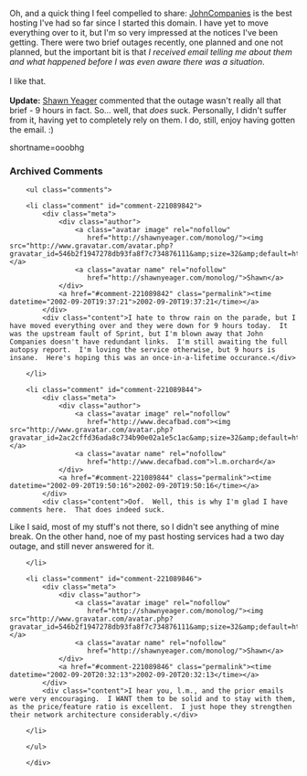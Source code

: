 Oh, and a quick thing I feel compelled to share:  <a href="http://www.decafbad.com/twiki/bin/view/Main/JohnCompanies">JohnCompanies</a> is the best hosting I've had so far since I started this domain.  I have yet to move everything over to it, but I'm so very impressed at the notices I've been getting.  There were two brief outages recently, one planned and one not planned, but the important bit is that <em>I received email telling me about them and what happened before I was even aware there was a situation</em>.
<br /><br />
I like that.
<br /><br />
<b>Update:</b> <a href="http://shawnyeager.com/monolog/">Shawn Yeager</a> commented that the outage wasn't really all that brief - 9 hours in fact.  So... well, that <i>does</i> suck.  Personally, I didn't suffer from it, having yet to completely rely on them.  I do, still, enjoy having gotten the email.  :)
<!--more-->
shortname=ooobhg

<div id="comments" class="comments archived-comments">
            <h3>Archived Comments</h3>
            
        <ul class="comments">
            
        <li class="comment" id="comment-221089842">
            <div class="meta">
                <div class="author">
                    <a class="avatar image" rel="nofollow" 
                       href="http://shawnyeager.com/monolog/"><img src="http://www.gravatar.com/avatar.php?gravatar_id=546b2f1947278db93fa8f7c734876111&amp;size=32&amp;default=http://mediacdn.disqus.com/1320279820/images/noavatar32.png"/></a>
                    <a class="avatar name" rel="nofollow" 
                       href="http://shawnyeager.com/monolog/">Shawn</a>
                </div>
                <a href="#comment-221089842" class="permalink"><time datetime="2002-09-20T19:37:21">2002-09-20T19:37:21</time></a>
            </div>
            <div class="content">I hate to throw rain on the parade, but I have moved everything over and they were down for 9 hours today.  It was the upstream fault of Sprint, but I'm blown away that John Companies doesn't have redundant links.  I'm still awaiting the full autopsy report.  I'm loving the service otherwise, but 9 hours is insane.  Here's hoping this was an once-in-a-lifetime occurance.</div>
            
        </li>
    
        <li class="comment" id="comment-221089844">
            <div class="meta">
                <div class="author">
                    <a class="avatar image" rel="nofollow" 
                       href="http://www.decafbad.com"><img src="http://www.gravatar.com/avatar.php?gravatar_id=2ac2cffd36ada8c734b90e02a1e5c1ac&amp;size=32&amp;default=http://mediacdn.disqus.com/1320279820/images/noavatar32.png"/></a>
                    <a class="avatar name" rel="nofollow" 
                       href="http://www.decafbad.com">l.m.orchard</a>
                </div>
                <a href="#comment-221089844" class="permalink"><time datetime="2002-09-20T19:50:16">2002-09-20T19:50:16</time></a>
            </div>
            <div class="content">Oof.  Well, this is why I'm glad I have comments here.  That does indeed suck.

Like I said, most of my stuff's not there, so I didn't see anything of mine break.  On the other hand, noe of my past hosting services had a two day outage, and still never answered for it.</div>
            
        </li>
    
        <li class="comment" id="comment-221089846">
            <div class="meta">
                <div class="author">
                    <a class="avatar image" rel="nofollow" 
                       href="http://shawnyeager.com/monolog/"><img src="http://www.gravatar.com/avatar.php?gravatar_id=546b2f1947278db93fa8f7c734876111&amp;size=32&amp;default=http://mediacdn.disqus.com/1320279820/images/noavatar32.png"/></a>
                    <a class="avatar name" rel="nofollow" 
                       href="http://shawnyeager.com/monolog/">Shawn</a>
                </div>
                <a href="#comment-221089846" class="permalink"><time datetime="2002-09-20T20:32:13">2002-09-20T20:32:13</time></a>
            </div>
            <div class="content">I hear you, l.m., and the prior emails were very encouraging.  I WANT them to be solid and to stay with them, as the price/feature ratio is excellent.  I just hope they strengthen their network architecture considerably.</div>
            
        </li>
    
        </ul>
    
        </div>
    